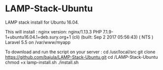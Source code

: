 # LAMP-Stack-Ubuntu
LAMP stack install for Ubuntu 16.04.

This will install : 
nginx version: nginx/1.13.3
PHP 7.1.9-1+ubuntu16.04.1+deb.sury.org+1 (cli) (built: Sep  2 2017 05:56:43) ( NTS )
Laravel 5.5 on /var/www/myapp 

To download and run the script on your server :
cd /usr/local/src 
git clone  https://github.com/bajula/LAMP-Stack-Ubuntu.git
cd /LAMP-Stack-Ubuntu 
chmod +x lamp-install.sh 
./install.sh 
